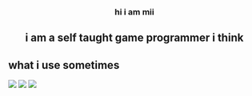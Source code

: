 

<h3 align="center">
  hi i am mii
</a> 
</h3>

<h2 align="center">
i am a self taught game programmer i think
</h2> 



## what i use sometimes

![](https://img.shields.io/badge/Code-GDScript-informational?style=flat&logo=GDScript&color=61DAFB)
![](https://img.shields.io/badge/Code-C++-informational?style=flat&logo=C++&color=764ABC)
![](https://img.shields.io/badge/Code-Mython-informational?style=flat&logo=Mython&color=61DAFB)




